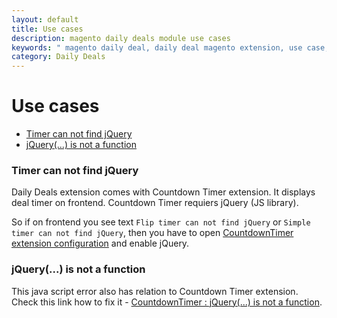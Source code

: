 ```yaml
---
layout: default
title: Use cases
description: magento daily deals module use cases
keywords: " magento daily deal, daily deal magento extension, use case, jquery"
category: Daily Deals
---
```


# Use cases

- [Timer can not find jQuery](#timer-can-not-find-jquery)
- [jQuery(...) is not a function](#jquery-is-not-a-function)

### Timer can not find jQuery

Daily Deals extension comes with Countdown Timer extension. It displays deal
timer on frontend. Countdown Timer requiers jQuery (JS library).

So if on frontend you see text `Flip timer can not find jQuery` or
`Simple timer can not find jQuery`, then you have to open [CountdownTimer
extension configuration](/m1/extensions/countdowntimer/#extension-configuration) and enable
jQuery.

### jQuery(...) is not a function

This java script error also has relation to Countdown Timer extension. Check
this link how to fix it - [CountdownTimer : jQuery(...) is not a function](/m1/extensions/countdowntimer/#jquery-is-not-a-function).
